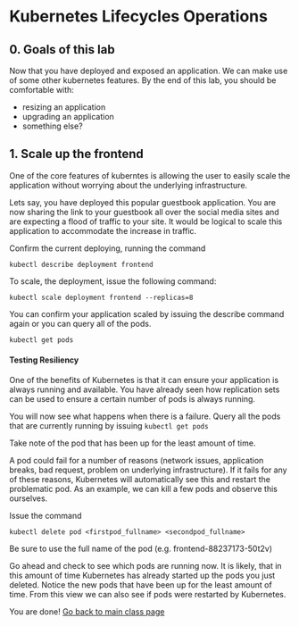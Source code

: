 # Kubernetes Lifecycles Operations

## 0. Goals of this lab
Now that you have deployed and exposed an application. We can make use of some other kubernetes features. By the end of this lab, you should be comfortable with:

 * resizing an application
 * upgrading an application
 * something else?

## 1. Scale up the frontend
One of the core features of kuberntes is allowing the user to easily scale the application without worrying about the underlying infrastructure.

Lets say, you have deployed this popular guestbook application. You are now sharing the link to your guestbook all over the social media sites and are expecting a flood of traffic to your site. It would be logical to scale this application to accommodate the increase in traffic.


Confirm the current deploying, running the command

```
kubectl describe deployment frontend
```


To scale, the deployment, issue the following command:

```
kubectl scale deployment frontend --replicas=8
```

You can confirm your application scaled by issuing the describe command again or you can query all of the pods.

```bash
kubectl get pods
```

#### Testing Resiliency
One of the benefits of Kubernetes is that it can ensure your application is always running and available. You have already seen how replication sets can be used to ensure a certain number of pods is always running.

You will now see what happens when there is a failure. Query all the pods that are currently running by issuing ```kubectl get pods```

Take note of the pod that has been up for the least amount of time.

A pod could fail for a number of reasons (network issues, application breaks, bad request, problem on underlying infrastructure). If it fails for any of these reasons, Kubernetes will automatically see this and restart the problematic pod. As an example, we can kill a few pods and observe this ourselves.

Issue the command

```
kubectl delete pod <firstpod_fullname> <secondpod_fullname>
```
Be sure to use the full name of the pod (e.g. frontend-88237173-50t2v)


Go ahead and check to see which pods are running now. It is likely, that in this amount of time Kubernetes has already started up the pods you just deleted. Notice the new pods that have been up for the least amount of time. From this view we can also see if pods were restarted by Kubernetes. 

You are done!  [Go back to main class page](README.md)
